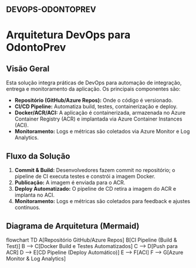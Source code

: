 ## DEVOPS-ODONTOPREV

# Arquitetura DevOps para OdontoPrev

## Visão Geral
Esta solução integra práticas de DevOps para automação de integração, entrega e monitoramento da aplicação. Os principais componentes são:
- **Repositório (GitHub/Azure Repos):** Onde o código é versionado.
- **CI/CD Pipeline:** Automatiza build, testes, containerização e deploy.
- **Docker/ACR/ACI:** A aplicação é containerizada, armazenada no Azure Container Registry (ACR) e implantada via Azure Container Instances (ACI).
- **Monitoramento:** Logs e métricas são coletados via Azure Monitor e Log Analytics.

## Fluxo da Solução
1. **Commit & Build:** Desenvolvedores fazem commit no repositório; o pipeline de CI executa testes e constrói a imagem Docker.
2. **Publicação:** A imagem é enviada para o ACR.
3. **Deploy Automatizado:** O pipeline de CD retira a imagem do ACR e implanta no ACI.
4. **Monitoramento:** Logs e métricas são coletados para feedback e ajustes contínuos.

## Diagrama de Arquitetura (Mermaid)

flowchart TD
    A[Repositório GitHub/Azure Repos] B[CI Pipeline (Build & Test)]
    B --> C[Docker Build e Testes Automatizados]
    C --> D[Push para ACR]
    D --> E[CD Pipeline (Deploy Automático)]
    E --> F[ACI]
    F --> G[Azure Monitor & Log Analytics]

